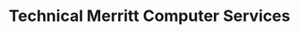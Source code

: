 ---
title: "Technical Merritt Computer Services"
url: /croxley-green/technical-merritt-computer-services/
shop: computer
---